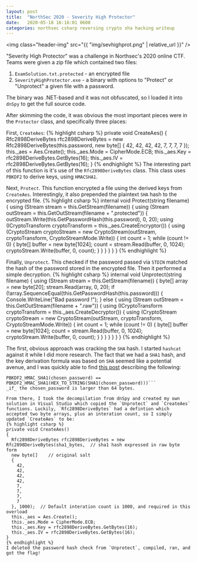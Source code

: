 ```yaml
---
layout: post
title:  "NorthSec 2020 - Severity High Protector"
date:   2020-05-18 16:16:01 0600
categories: northsec csharp reversing crypto sha hacking writeup
---
```


<img class="header-img" src="{{ "img/sevhighprot.png" | relative_url }}" />

"Severity High Protector" was a challenge in Northsec's 2020 online CTF. Teams were given a zip file which contained two files:
1. `ExamSolution.txt.protected` - an encrypted file
2. `SeverityHighProtector.exe` - a binary with options to "Protect" or "Unprotect" a given file with a password.

The binary was .NET-based and it was not obfuscated, so I loaded it into `dnSpy` to get the full source code.

After skimming the code, it was obvious the most important pieces were in the `Protector` class, and specifically three places:

First, `CreateAes`:
{% highlight csharp %}
private void CreateAes()
{
  Rfc2898DeriveBytes rfc2898DeriveBytes = new Rfc2898DeriveBytes(this.password, new byte[]
  {
    42,
    42,
    42,
    42,
    7,
    7,
    7,
    7
  });
  this._aes = Aes.Create();
  this._aes.Mode = CipherMode.ECB;
  this._aes.Key = rfc2898DeriveBytes.GetBytes(16);
  this._aes.IV = rfc2898DeriveBytes.GetBytes(16);
}
{% endhighlight %}
The interesting part of this function is it's use of the `Rfc2898DeriveBytes` class. This class uses `PBKDF2` to derive keys, using `HMACSHA1`.

Next, `Protect`. This function encrypted a file using the derived keys from `CreateAes`. Interestingly, it also prepended the plaintext `SHA` hash to the encrypted file. 
{% highlight csharp %}
internal void Protect(string filename)
{
  using (Stream stream = this.GetStream(filename))
  {
    using (Stream outStream = this.GetOutStream(filename + ".protected"))
    {
      outStream.Write(this.GetPasswordHash(this.password), 0, 20);
      using (ICryptoTransform cryptoTransform = this._aes.CreateEncryptor())
      {
        using (CryptoStream cryptoStream = new CryptoStream(outStream, cryptoTransform, CryptoStreamMode.Write))
        {
          int count = 1;
          while (count != 0)
          {
            byte[] buffer = new byte[1024];
            count = stream.Read(buffer, 0, 1024);
            cryptoStream.Write(buffer, 0, count);
          }
        }
      }
    }
  }
}
{% endhighlight %}

Finally, `Unprotect`. This checked if the password passed via `STDIN` matched the hash of the password stored in the encrypted file. Then it performed a simple decryption.
{% highlight csharp %}
internal void Unprotect(string filename)
{
  using (Stream stream = this.GetStream(filename))
  {
    byte[] array = new byte[20];
    stream.Read(array, 0, 20);
    if (!array.SequenceEqual(this.GetPasswordHash(this.password)))
    {
      Console.WriteLine("Bad password !");
    }
    else
    {
      using (Stream outStream = this.GetOutStream(filename + ".raw"))
      {
        using (ICryptoTransform cryptoTransform = this._aes.CreateDecryptor())
        {
          using (CryptoStream cryptoStream = new CryptoStream(outStream, cryptoTransform, CryptoStreamMode.Write))
          {
            int count = 1;
            while (count != 0)
            {
              byte[] buffer = new byte[1024];
              count = stream.Read(buffer, 0, 1024);
              cryptoStream.Write(buffer, 0, count);
            }
          }
        }
      }
    }
  }
}
{% endhighlight %}

The first, obvious approach was cracking the `SHA` hash. I started `hashcat` against it while I did more research. The fact that we had a `SHA1` hash, and the key derivation formula was based on `SHA` seemed like a potential avenue, and I was quickly able to find [this post](https://mathiasbynens.be/notes/pbkdf2-hmac) describing the following:
```
PBKDF2_HMAC_SHA1(chosen_password) == PBKDF2_HMAC_SHA1(HEX_TO_STRING(SHA1(chosen_password)))```
_if_ the chosen_password is larger than 64 bytes. 

From there, I took the decompilation from dnSpy and created my own solution in Visual Studio which copied the `Unprotect` and `CreateAes` functions. Luckily, `Rfc2898DeriveBytes` had a defintion which accepted two byte arrays, plus an interation count, so I simply updated `CreateAes` to be:
{% highlight csharp %}
private void CreateAes()
{
  Rfc2898DeriveBytes rfc2898DeriveBytes = new Rfc2898DeriveBytes(sha1_bytes,  // sha1 hash expressed in raw byte form
  new byte[]    // original salt
  {
    42,
    42,
    42,
    42,
    7,
    7,
    7,
    7
  }, 1000);  // Default interation count is 1000, and required in this overload
  this._aes = Aes.Create();
  this._aes.Mode = CipherMode.ECB;
  this._aes.Key = rfc2898DeriveBytes.GetBytes(16);
  this._aes.IV = rfc2898DeriveBytes.GetBytes(16);
}
{% endhighlight %}
I deleted the password hash check from `Unprotect`, compiled, ran, and got the flag!